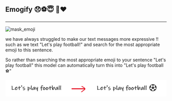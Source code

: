 ## Emogify 😞⚽😇 🍜❤️

<hr>

![mask_emoji](https://tenor.com/view/face-with-medical-mask-people-joypixels-avoid-sickness-avoid-spreading-diseases-gif-17468910)
 
we have always struggled to make our text messages more expressive !! such as we text "Let's play football!" and search for the most appropriate emoji to this sentence.

So rather than searching the most appropriate emoji to your sentence "Let's play football"
this model can automatically turn this into "Let's play football⚽"
 

![emoji](Datasets/emoji.png)
